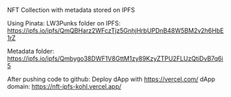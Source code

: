 NFT Collection with metadata stored on IPFS

Using Pinata:
LW3Punks folder on IPFS: https://ipfs.io/ipfs/QmQBHarz2WFczTjz5GnhjHrbUPDnB48W5BM2v2h6HbE1rZ

Metadata folder: https://ipfs.io/ipfs/Qmbygo38DWF1V8GttM1zy89KzyZTPU2FLUzQtiDvB7q6i5


After pushing code to github:
Deploy dApp with https://vercel.com/
dApp domain: https://nft-ipfs-kohl.vercel.app/